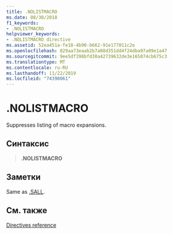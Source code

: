 ```yaml
---
title: .NOLISTMACRO
ms.date: 08/30/2018
f1_keywords:
- .NOLISTMACRO
helpviewer_keywords:
- .NOLISTMACRO directive
ms.assetid: 52ea451a-fe18-4b90-b662-91e177011c2e
ms.openlocfilehash: 829aa73eaab2b7a08d351dd4f24dba97a09e1a47
ms.sourcegitcommit: 9ee5df398bfd30a42739632de3e165874cb675c3
ms.translationtype: MT
ms.contentlocale: ru-RU
ms.lasthandoff: 11/22/2019
ms.locfileid: "74398061"
---
```

# <a name="nolistmacro"></a>.NOLISTMACRO

Suppresses listing of macro expansions.

## <a name="syntax"></a>Синтаксис

> **.NOLISTMACRO**

## <a name="remarks"></a>Заметки

Same as [.SALL](../../assembler/masm/dot-sall.md).

## <a name="see-also"></a>См. также

[Directives reference](directives-reference.md)
